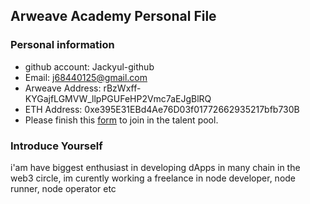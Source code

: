 ## Arweave Academy Personal File

### Personal information

- github account: Jackyul-github
- Email: j68440125@gmail.com
- Arweave Address: rBzWxff-KYGajfLGMVW_llpPGUFeHP2Vmc7aEJgBlRQ
- ETH Address: 0xe395E31EBd4Ae76D03f01772662935217bfb730B
- Please finish this [form](https://docs.google.com/forms/d/e/1FAIpQLSfWA5fIIcBgmRppm3jNz5vmf9Mai_QMVil-2pO4r7YKn_Zhtw/viewform?usp=sf_link) to join in the talent pool.

### Introduce Yourself
 i'am have biggest enthusiast in developing dApps in many chain in the web3 circle, im curently working a freelance in node developer, node runner, node operator etc
